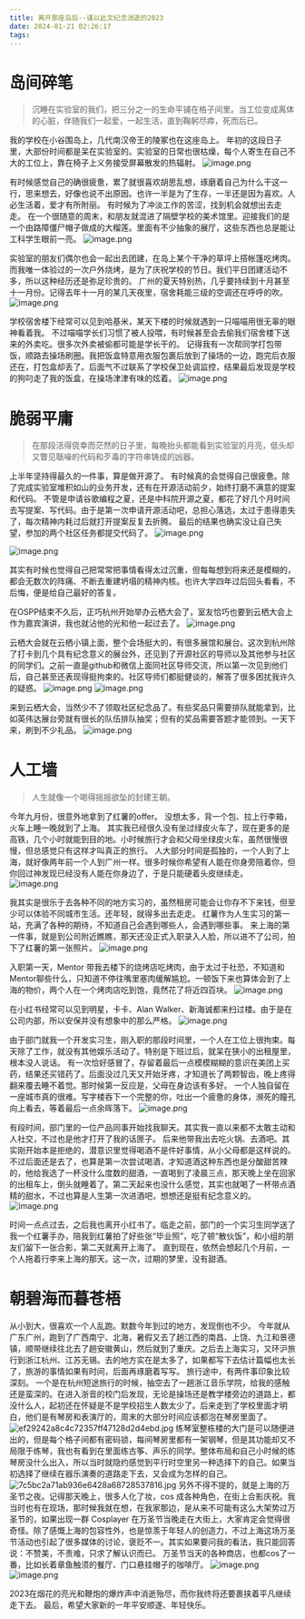 ```yaml
---
title: 离开那座岛后--谨以此文纪念消逝的2023
date: 2024-01-21 02:26:17
tags:
---
```


# 岛间碎笔
> 沉睡在实验室的我们，把三分之一的生命平铺在格子间里。当工位变成离体的心脏，伴随我们一起爱，一起生活，直到鞠躬尽瘁，死而后已。

我的学校在小谷围岛上，几代南汉帝王的陵冢也在这座岛上。
年初的这段日子里，大部份时间都是呆在实验室的。实验室的日常也很枯燥，每个人寄生在自己不大的工位上，靠在椅子上义务接受屏幕散发的热辐射。
![image.png](https://s2.loli.net/2024/01/21/Hz43d2pyJElnZrD.png)

有时候感觉自己的确很疲惫，累了就很喜欢胡思乱想，琢磨着自己为什么干这一行，思来想去，好像也说不出原因。也许一半是为了生存，一半还是因为喜欢。人必生活着，爱才有所附丽。
有时候为了冲淡工作的苦涩，找到机会就想出去走走。
在一个很随意的周末，和朋友就混进了隔壁学校的美术馆里。迎接我们的是一个由路障僵尸帽子做成的大榴莲。里面有不少抽象的展厅，这些东西也总是能让工科学生眼前一亮。
![image.png](https://s2.loli.net/2024/01/21/k5EmJdwLAbaOijY.png)

实验室的朋友们偶尔也会一起出去团建，在岛上某个干净的草坪上搭帐篷吃烤肉。而我唯一体验过的一次户外烧烤，是为了庆祝学校的节日。我们平日团建活动不多，所以这种经历还是弥足珍贵的。
广州的夏天特别热，几乎要持续到十月甚至十一月份。记得去年十一月的某几天夜里，宿舍耗能三级的空调还在呼呼的吹。
![image.png](https://s2.loli.net/2024/01/21/xYTGHf5EjoqMLQ9.png)

学校宿舍楼下经常可以见到哈基米，某天下楼的时候就遇到一只喵喵用很无辜的眼神看着我。
不过喵喵学长们习惯了被人投喂，有时候甚至会去偷我们宿舍楼下送来的外卖吃。很多次外卖被偷都可能是学长干的。
记得我有一次帮同学打包带饭，顺路去操场刷圈。我把饭盒特意用衣服包裹后放到了操场的一边，跑完后衣服还在，打包盒却丢了。后面气不过联系了学校保卫处调监控，结果最后发现是学校的狗叼走了我的饭盒，在操场津津有味的炫着。
![image.png](https://s2.loli.net/2024/01/21/qgbeUBdRWH5n4SO.png)

# 脆弱平庸
> 在那段活得侥幸而茫然的日子里，每晚抬头都能看到实验室的月亮，低头却又瞥见聒噪的代码和歹毒的字符串铸成的凶器。

上半年坚持得最久的一件事，算是做开源了。
有时候真的会觉得自己很疲惫。除了完成实验室堆积如山的业务开发，还有在开源活动前夕，始终打磨不满意的提案和代码。
不管是申请谷歌编程之夏，还是中科院开源之夏，都花了好几个月时间去写提案、写代码。由于是第一次申请开源活动吧，总担心落选，太过于患得患失了，每次精神内耗过后就打开提案反复去折腾。
最后的结果也确实没让自己失望，参加的两个社区任务都提交代码了。
![image.png](https://s2.loli.net/2024/01/21/oNdab9iuhygctZK.png)

![image.png](https://s2.loli.net/2024/01/21/HEzdYqDo3rfpjZx.png)

其实有时候也觉得自己把常常把事情看得太过沉重，但每每想到将来还是模糊的，都会无数次的阵痛、不断去重建坍塌的精神内核。也许大学四年过后回头看看，不后悔，便是给自己最好的答复。

在OSPP结束不久后，正巧杭州开始举办云栖大会了，室友恰巧也要到云栖大会上作为嘉宾演讲，我也就沾他的光和他一起过去了。
![image.png](https://s2.loli.net/2024/01/21/k39cAuJLgVzBK21.png)

云栖大会就在云栖小镇上面，整个会场挺大的，有很多展馆和展台。这次到杭州除了打卡到几个具有纪念意义的展台外，还见到了开源社区的导师以及其他参与社区的同学们。之前一直是github和微信上面同社区导师交流，所以第一次见到他们后，自己甚至还表现得挺拘束的。社区导师们都挺健谈的，解答了很多困扰我许久的疑惑。
![image.png](https://s2.loli.net/2024/01/21/qT9CrR8L7u2dWbe.png)
![image.png](https://s2.loli.net/2024/01/21/8l5UFkdGP9E4bnN.png)

来到云栖大会，当然少不了领取社区纪念品了。有些奖品只需要排队就能拿到，比如英伟达展台旁就有很长的队伍排队抽奖；但有的奖品需要答题才能领到。一天下来，刷到不少礼品。
![image.png](https://s2.loli.net/2024/01/21/SnaYQsmCrBM7Dod.png)

# 人工墙

> 人生就像一个喝得摇摇欲坠的封建王朝。

今年九月份，很意外地拿到了红薯的offer。 没想太多，背一个包、拉上行李箱，火车上睡一晚就到了上海。
其实我已经很久没有坐过绿皮火车了，现在更多的是高铁，几个小时就能到目的地。小时候旅行才会和父母坐绿皮火车，虽然很慢很慢，但总感觉只有这样才叫真正的旅行。
人大部分时间是孤独的，一个人到了上海，就好像两年前一个人到广州一样。很多时候你希望有人能在你身旁陪着你，但你回过神发现已经没有人能在你身边了，于是只能硬着头皮继续走。
![image.png](https://s2.loli.net/2024/01/21/hRPK5qYfoaWZQcx.png)


我其实是很乐于去各种不同的地方实习的，虽然租房可能会让你存不下来钱，但至少可以体验不同城市生活。还年轻，就得多出去走走。
红薯作为人生实习的第一站，充满了各种的期待，不知道自己会遇到哪些人，会遇到哪些事。
来上海的第一件事，就是到公司附近瞧瞧，那天还没正式入职录入人脸，所以进不了公司，拍下了红薯的第一张照片。
![image.png](https://s2.loli.net/2024/01/21/riaERZM9Qo3pb4w.png)

入职第一天，Mentor 带我去楼下的烧烤店吃烤肉，由于太过于社恐，不知道和Mentor聊些什么，只知道不停往嘴里塞肉缓解尴尬。一顿饭下来也算体会到了上海的物价，两个人在一个烤肉店吃到饱，竟然花了将近四百块。
![image.png](https://s2.loli.net/2024/01/21/vnbNjBzVsM3opik.png)

在小红书经常可以见到明星，卡卡、Alan Walker、新海诚都来扫过楼。由于是在公司内部，所以安保并没有想象中的那么严格。
![image.png](https://s2.loli.net/2024/01/21/3RAou4pvtmeT62Z.png)

由于部门就我一个开发实习生，刚入职的那段时间里，一个人在工位上很拘束。每天除了工作，就没有其他娱乐活动了。特别是下班过后，就呆在狭小的出租屋里，根本没人说话。
有一次恰好感冒了，存留着最后一点模模糊糊的意识在美团上买药，结果还买错药了。后面没过几天又开始牙疼，才知道长了两颗智齿，晚上疼得翻来覆去睡不着觉。那时候第一反应是，父母在身边该有多好。
一个人独自留在一座城市真的很难。写字楼吞下一个完整的你，吐出一个疲惫的身体，濒死的瞳孔向上看去，等着最后一点余晖落下。
![image.png](https://s2.loli.net/2024/01/21/Lhjit7vUsbSIQ6K.png)

有段时间，部门里的一位产品同事开始找我聊天。其实我一直以来都不太敢主动和人社交，不过也是他才打开了我的话匣子。
后来他带我出去吃火锅、去酒吧。其实刚开始本是拒绝的，潜意识里觉得喝酒不是件好事情，从小父母都是这样说的。不过后面还是去了，也算是第一次尝试喝酒，才知道酒这种东西也是分酸甜苦辣的，他给我选了一杯没什么度数的甜酒，一直喝到了凌晨三点，那天晚上坐在回家的出租车上，倒头就睡着了。第二天起来也没什么感觉，其实也就喝了一杯带点酒精的甜水，不过也算是人生第一次进酒吧，想想还是挺有纪念意义的。
![image.png](https://s2.loli.net/2024/01/21/MznVSABdKt4YC2X.png)

时间一点点过去，之后我也离开小红书了。临走之前，部门的一个实习生同学送了我一个红薯手办，陪我到红薯拍了好些张“毕业照”，吃了顿“散伙饭”，和小组的朋友们留下一张合影，第二天就离开上海了。
直到现在，依然会想起几个月前，一个人拖着行李来上海的那天。这一次，过期的梦里，没有甜酒。

# 朝碧海而暮苍梧
从小到大，很喜欢一个人乱跑。默数今年到过的地方，发现倒也不少。
今年就从广东广州，跑到了广西南宁、北海，暑假又去了趟江西的南昌、上饶、九江和景德镇，顺带继续往北去了趟安徽黄山，然后就到了重庆。之后去上海实习，又环沪旅行到浙江杭州、江苏无锡。去的地方实在是太多了，如果都写下去估计篇幅也太长了，旅游的事情如果有时间，后面再琢磨着写写。
旅行途中，有两件事印象比较深刻。
一个是在杭州短途旅行的时候，抽空去了一趟浙江音乐学院，给我的感触还是蛮深的。在进入浙音的校门后发现，无论是操场还是教学楼旁边的道路上，都没什么人，起初还在怀疑是不是学校招生人数太少了。后来走到了学校里面才明白，他们是有琴房和表演厅的，周末的大部分时间应该都泡在琴房里面了。
![ef29242a8c4c72357ff47128d2d4ebd.jpg](https://s2.loli.net/2024/01/21/8uzlMasD5PQvWCJ.jpg)
练琴室整栋楼的大门是可以随便进出的，但是每个格子间都有密码锁，每间琴房里都有一架钢琴，但是其功能却又不局限于练琴，我也有看到在里面练古筝、声乐的同学。整体布局和自己小时候的练琴房没什么出入，所以当时就隐约感觉到平行时空里另一种选择下的自己。如果当初选择了继续在器乐演奏的道路走下去，又会成为怎样的自己。
![7c5bc2a71ab936e6428a68728537816.jpg](https://s2.loli.net/2024/01/22/iXrwATJBpF5CZea.jpg)
另外不得不提的，就是上海的万圣节之夜。记得那天晚上，很多人化了妆，cos 成各种角色，在街上合影庆祝。我当时也有在现场，那时候我就在想，在我家那边，是从来不可能有这么大架势过万圣节的，如果出现一群 Cosplayer 在万圣节当晚走在大街上，大家肯定会觉得很奇怪。除了感慨上海的包容性外，也是惊羡于年轻人的创造力，不过上海这场万圣节活动也引起了很多媒体的讨论，褒贬不一。其实如果要问我的看法，我只能回答说：不赞美，不责难，只求了解认识而已。
万圣节当天的各种商店，也都cos了一番，比如长着章鱼触须的餐厅、门口悬挂帽子的咖啡厅。
![image.png](https://s2.loli.net/2024/01/22/dgyeJbRDu3k875A.png)
![image.png](https://s2.loli.net/2024/01/22/Q5EWcyGXj78nou4.png)

2023在烟花的亮光和鞭炮的爆炸声中消逝殆尽，而你我终将还要裹挟着平凡继续走下去。
最后，希望大家新的一年平安顺遂、年轻快乐。
